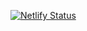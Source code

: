 [![Netlify Status](https://api.netlify.com/api/v1/badges/2153fc29-99ba-4e2e-ac2a-303867cdaffc/deploy-status)](https://app.netlify.com/sites/go-geo/deploys)
